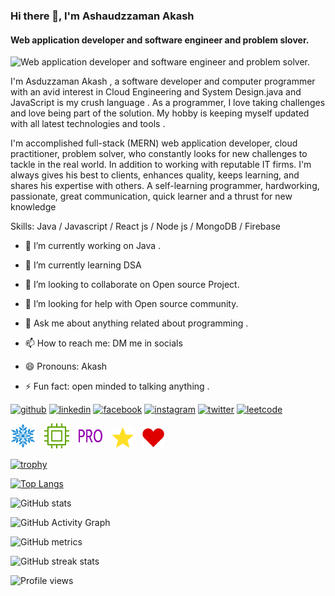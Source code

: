 ### Hi there 👋, I'm Ashaudzzaman Akash
#### Web application developer and software engineer and  problem slover.
![Web application developer and software engineer and  problem solver.]( https://media-exp1.licdn.com/dms/image/C5616AQEKbsxg2zvA9g/profile-displaybackgroundimage-shrink_350_1400/0/1634033048332?e=1661990400&v=beta&t=UgyqXUv62alGCr6ZGiwPZuX--BW6urGYXAeO-3sXVLA)

I'm Asduzzaman Akash , a software developer and computer programmer with an avid interest in Cloud Engineering and System Design.java and  JavaScript is my crush language . As a programmer, I love taking challenges and love being part of the solution.
My hobby is keeping myself updated with all latest technologies and tools .


I'm accomplished full-stack (MERN) web application developer, cloud practitioner, problem solver, who constantly looks for new challenges to tackle in the real world. In addition to working with reputable IT firms. I'm always gives his best to clients, enhances quality, keeps learning, and shares his expertise with others.
A self-learning programmer, hardworking, passionate, great communication, 
quick learner and a thrust for new knowledge

Skills: Java / Javascript / React  js / Node js / MongoDB / Firebase 

- 🔭 I’m currently working on Java .

- 🌱 I’m currently learning DSA 

- 👯 I’m looking to collaborate on Open source Project. 

- 🤔 I’m looking for help with Open source community.

- 💬 Ask me about anything related about programming .

- 📫 How to reach me: DM me in socials  

- 😄 Pronouns: Akash 

- ⚡ Fun fact: open minded to talking anything .


[<img src='https://cdn.jsdelivr.net/npm/simple-icons@3.0.1/icons/github.svg' alt='github' height='40'>](https://github.com/Ashaduzzaman10)  [<img src='https://cdn.jsdelivr.net/npm/simple-icons@3.0.1/icons/linkedin.svg' alt='linkedin' height='40'>](https://www.linkedin.com/in/https://www.linkedin.com/in/theblueskyofficial/)  [<img src='https://cdn.jsdelivr.net/npm/simple-icons@3.0.1/icons/facebook.svg' alt='facebook' height='40'>](https://www.facebook.com/akash.tbo.aa)  [<img src='https://cdn.jsdelivr.net/npm/simple-icons@3.0.1/icons/instagram.svg' alt='instagram' height='40'>](https://www.instagram.com/ashaduzzaman_akash/)  [<img src='https://cdn.jsdelivr.net/npm/simple-icons@3.0.1/icons/twitter.svg' alt='twitter' height='40'>](https://twitter.com/ashaduzzaman011)  [<img src='https://cdn.jsdelivr.net/npm/simple-icons@3.0.1/icons/leetcode.svg' alt='leetcode' height='40'>](https://leetcode.com/Akash-tbo)  

<a href='https://archiveprogram.github.com/'><img src='https://raw.githubusercontent.com/acervenky/animated-github-badges/master/assets/acbadge.gif' width='40' height='40'></a> <a href='https://docs.github.com/en/developers'><img src='https://raw.githubusercontent.com/acervenky/animated-github-badges/master/assets/devbadge.gif' width='40' height='40'></a> <a href='https://github.com/pricing'><img src='https://raw.githubusercontent.com/acervenky/animated-github-badges/master/assets/pro.gif' width='40' height='40'></a> <a href='https://stars.github.com/'><img src='https://raw.githubusercontent.com/acervenky/animated-github-badges/master/assets/starbadge.gif' width='35' height='35'></a> <a href='https://docs.github.com/en/github/supporting-the-open-source-community-with-github-sponsors'><img src='https://raw.githubusercontent.com/acervenky/animated-github-badges/master/assets/sponsorbadge.gif' width='35' height='35'></a> 

[![trophy](https://github-profile-trophy.vercel.app/?username=Ashaduzzaman10)](https://github.com/ryo-ma/github-profile-trophy)

[![Top Langs](https://github-readme-stats.vercel.app/api/top-langs/?username=Ashaduzzaman10)](https://github.com/anuraghazra/github-readme-stats)

![GitHub stats](https://github-readme-stats.vercel.app/api?username=Ashaduzzaman10&show_icons=true&count_private=true)  

![GitHub Activity Graph](https://activity-graph.herokuapp.com/graph?username=Ashaduzzaman10)  

![GitHub metrics](https://metrics.lecoq.io/Ashaduzzaman10)  

![GitHub streak stats](https://github-readme-streak-stats.herokuapp.com/?user=Ashaduzzaman10)  

![Profile views](https://gpvc.arturio.dev/Ashaduzzaman10)  
